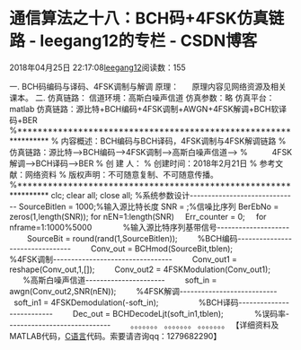 # 通信算法之十八：BCH码+4FSK仿真链路 - leegang12的专栏 - CSDN博客
2018年04月25日 22:17:08[leegang12](https://me.csdn.net/leegang12)阅读数：155

一. BCH码编码与译码、4FSK调制与解调 原理：
     原理内容见网络资源及相关课本。
二. 仿真链路：
信道环境：高斯白噪声信道
仿真参数：略
仿真平台：matlab
仿真链路：源比特+BCH编码+4FSK调制+AWGN+4FSK解调+BCH软译码+BER
%****************************************************************
% 内容概述：BCH编码与BCH译码，4FSK调制与4FSK解调链路
% 仿真链路：源比特-->BCH编码-->4FSK调制-->高斯白噪声信道-->
%           
4FSK解调-->BCH译码-->BER
% 创 建 人：
% 创建时间：2018年2月21日
% 参考文献：网络资料
% 版权声明：不可随意复制、不可随意传播。
%****************************************************************
clc;
clear all;
close all;
%系统参数设计------------------------------
SourceBitlen = 1000;%输入源比特长度
SNR = ;%信噪比序列
BerEbNo = zeros(1,length(SNR));
for nEN=1:length(SNR)
    Err_counter = 0;
    for nframe=1:1000%5000     
        %输入源比特序列基带信号--------------------
        SourceBit = round(rand(1,SourceBitlen));
        %BCH编码--------------------------------
        Conv_out = 
BCHmod(SourceBit,tblen);      
        %4FSK调制---------------------------------
        Conv_out1 = reshape(Conv_out,1,[]);
        Conv_out2 = 4FSKModulation(Conv_out1);       
        %高斯白噪声信道----------------------
        soft_in = awgn(Conv_out2,SNR(nEN));
        %4FSK解调---------------------------
        soft_in1 = 4FSKDemodulation(-soft_in);         
        %BCH译码--------------------------
        Dec_out = BCHDecodeLjt(soft_in1,tblen);     
        %误码率-----------------------------
        。。。。。。。
。。。。。。。
。。。。。。。
【详细资料及MATLAB代码，[C语言](http://lib.csdn.net/base/c)代码。索要请咨询qq：1279682290】

